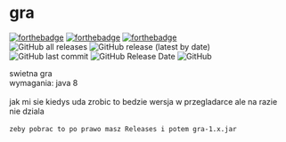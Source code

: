 # gra

[![forthebadge](https://forthebadge.com/images/badges/designed-in-ms-paint.svg)](https://forthebadge.com) [![forthebadge](https://forthebadge.com/images/badges/ages-18.svg)](https://forthebadge.com) [![forthebadge](https://forthebadge.com/images/badges/0-percent-optimized.svg)](https://forthebadge.com) \
![GitHub all releases](https://img.shields.io/github/downloads/rolnix45/gra/total) ![GitHub release (latest by date)](https://img.shields.io/github/v/release/rolnix45/gra) ![GitHub last commit](https://img.shields.io/github/last-commit/rolnix45/gra) ![GitHub Release Date](https://img.shields.io/github/release-date/rolnix45/gra) ![GitHub](https://img.shields.io/github/license/rolnix45/gra)

swietna gra \
wymagania: java 8
\
\
jak mi sie kiedys uda zrobic to bedzie wersja w przegladarce
ale na razie nie dziala
\
\
`zeby pobrac to po prawo masz Releases i potem gra-1.x.jar`
